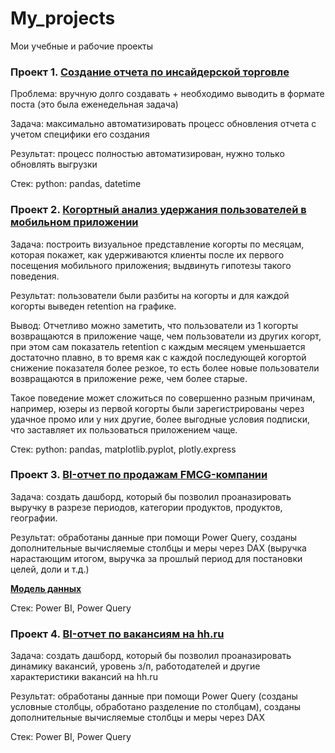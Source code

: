 # My_projects
Мои учебные и рабочие проекты


### Проект 1. [Создание отчета по инсайдерской торговле](https://github.com/AOKonovalov/My_projects/blob/main/Создание%20отчета%20по%20инсайдерской%20торговле.ipynb) 

Проблема: вручную долго создавать + необходимо выводить в формате поста (это была еженедельная задача)

Задача: максимально автоматизировать процесс обновления отчета с учетом специфики его создания

Результат: процесс полностью автоматизирован, нужно только обновлять выгрузки

Стек: python: pandas, datetime

### Проект 2. [Когортный анализ удержания пользователей в мобильном приложении](https://github.com/AOKonovalov/My_projects/blob/main/Когортный%20анализ%20удержания%20пользователей.ipynb)

Задача: построить визуальное представление когорты по месяцам, которая покажет, как
удерживаются клиенты после их первого посещения мобильного приложения; выдвинуть гипотезы такого поведения.

Результат: пользователи были разбиты на когорты и для каждой когорты выведен retention на графике. 

Вывод: Отчетливо можно заметить, что пользователи из 1 когорты возвращаются в приложение чаще, чем пользователи из других когорт, при этом сам показатель retention с каждым месяцем уменьшается достаточно плавно, в то время как с каждой последующей когортой снижение показателя более резкое, то есть более новые пользователи возвращаются в приложение реже, чем более старые. 

Такое поведение может сложиться по совершенно разным причинам, например, юзеры из первой когорты были зарегистрированы через удачное промо или у них другие, более выгодные условия подписки, что заставляет их пользоваться приложением чаще.     

Стек: python: pandas, matplotlib.pyplot, plotly.express

### Проект 3. [BI-отчет по продажам FMCG-компании](https://github.com/AOKonovalov/My_projects/blob/main/отчет%20о%20продажах.pdf)

Задача: создать дашборд, который бы позволил проаназировать выручку в разрезе периодов, категории продуктов, продуктов, географии.

Результат: обработаны данные при помощи Power Query, созданы дополнительные вычисляемые столбцы и меры через DAX (выручка нарастающим итогом, выручка за прошлый период для постановки целей, доли и т.д.)

**[Модель данных](https://github.com/AOKonovalov/My_projects/blob/main/Модель%20данных.pdf)**

Стек: Power BI, Power Query

### Проект 4. [BI-отчет по вакансиям на hh.ru]()

Задача: создать дашборд, который бы позволил проаназировать динамику вакансий, уровень з/п, работодателей и другие характеристики вакансий на hh.ru

Результат: обработаны данные при помощи Power Query (созданы условные столбцы, обработано разделение по столбцам), созданы дополнительные вычисляемые столбцы и меры через DAX 

Стек: Power BI, Power Query
